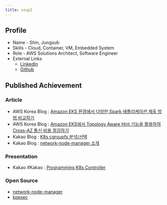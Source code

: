 ```yaml
---
title: ssup2
---
```


## Profile

* Name - Shin, Jungsub
* Skills - Cloud, Container, VM, Embedded System
* Role - AWS Solutions Architect, Software Engineer
* External Links
  * [LinkedIn](https://kr.linkedin.com/in/jungsub-shin-933b82119)
  * [Github](https://github.com/ssup2)

## Published Achievement

### Article

* AWS Korea Blog : [Amazon EKS 환경에서 다양한 Spark 애플리케이션 제출 방법 비교하기](https://aws.amazon.com/ko/blogs/tech/amazon-eks-spark-submission-comparison/)
* AWS Korea Blog : [Amazon EKS에서 Topology Aware Hint 기능을 활용하여 Cross-AZ 통신 비용 절감하기](https://aws.amazon.com/ko/blogs/tech/amazon-eks-reduce-cross-az-traffic-costs-with-topology-aware-hints/)
* Kakao Blog : [K8s cgroupfs 분석/선택](https://tech.kakao.com/2020/06/29/cgroup-driver/)
* Kakao Blog : [network-node-manager 소개](https://tech.kakao.com/2021/03/03/network-node-manager/) 

### Presentation
* Kakao ifKakao : [Programming K8s Controller](https://tv.kakao.com/channel/3693125/cliplink/414072325)

### Open Source
* [network-node-manager](https://github.com/kakao/network-node-manager)
* [kpexec](https://github.com/ssup2/kpexec)